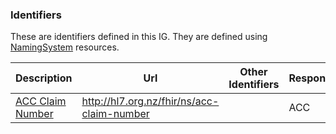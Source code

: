 
### Identifiers

These are identifiers defined in this IG. They are defined using [NamingSystem](http://hl7.org/fhir/namingsystem.html) resources.

<div class="tableGridded"></div>

|Description | Url | Other Identifiers |Responsible |
|--- |--- | --- | ---|
|[ACC Claim Number](NamingSystem-icpclaimnumber.html) |http://hl7.org.nz/fhir/ns/acc-claim-number| |ACC |
